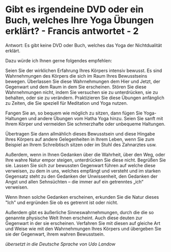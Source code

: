 # Gibt es irgendeine DVD oder ein Buch, welches Ihre Yoga Übungen erklärt? - Francis antwortet - 2

Antwort: Es gibt keine DVD oder Buch, welches das Yoga der Nichtdualität erklärt.

Dazu würde ich Ihnen gerne folgendes empfehlen:

Seien Sie der wirklichen Erfahrung Ihres Körpers intensiv bewusst. Es sind Wahrnehmungen des Körpers die sich im Raum Ihres Bewusstseins bewegen. Überlassen Sie diese Wahrnehmungen dem Hier und Jetzt, der Gegenwart und dem Raum in dem Sie erscheinen. Stören Sie diese Wahrnehmungen nicht, indem Sie versuchen sie zu unterdrücken, sie zu behalten, oder sie zu verändern. Praktizieren Sie diese Übungen anfänglich zu Zeiten, die Sie speziell für Meditation und Yoga nutzen.

Fangen Sie an, so bequem wie möglich zu sitzen, dann fügen Sie Yoga-Haltungen und andere Übungen vom Hatha Yoga hinzu. Seien Sie sanft mit Ihrem Körper und vermeiden Sie schmerzhafte oder unbequeme Haltungen.

Übertragen Sie dann allmählich dieses Bewusstsein und diese Hingabe Ihres Körpers auf andere Gelegenheiten in Ihrem Leben, wenn Sie zum Beispiel an Ihrem Schreibtisch sitzen oder im Stuhl des Zahnarztes usw.

Außerdem, wenn in Ihnen Gedanken über die Wahrheit, über den Weg, oder Ihre wahre Natur empor steigen, unterdrücken Sie diese nicht. Begrüßen Sie sie. Lassen Sie sich zur bewussten Gegenwart führen auf welche diese verweisen, zu dem in uns, welches empfängt und versteht und im starken Gegensatz steht zu den Gedanken der Unwissenheit, den Gedanken der Angst und allen Sehnsüchten – die immer auf ein getrenntes „ich“ verweisen.

Wenn Ihnen solche Gedanken erscheinen, erkunden Sie die Natur dieses "Ich" und ergründen Sie ob es getrennt ist oder nicht.

Außerdem gibt es äußerliche Sinneswahrnehmungen, durch die die so genannte physische Welt Ihnen erscheint. Auch diese deuten zur Gegenwart in der sie erscheinen. Verfahren Sie mit diesen auf gleiche Art und Weise wie mit den Wahrnehmungen Ihres Körpers und übergeben Sie sie der Gegenwart, ihrem wahren Bewusstsein.

_übersetzt in die Deutsche Sprache von Udo Landow_

